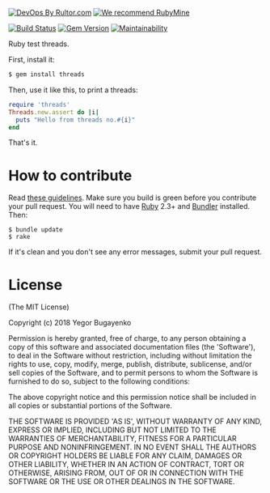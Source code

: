 [![DevOps By Rultor.com](http://www.rultor.com/b/yegor256/threads)](http://www.rultor.com/p/yegor256/threads)
[![We recommend RubyMine](http://www.elegantobjects.org/rubymine.svg)](https://www.jetbrains.com/ruby/)

[![Build Status](https://travis-ci.org/yegor256/threads.svg)](https://travis-ci.org/yegor256/threads)
[![Gem Version](https://badge.fury.io/rb/threads.svg)](http://badge.fury.io/rb/threads)
[![Maintainability](https://api.codeclimate.com/v1/badges/0296baf81e86b90fba70/maintainability)](https://codeclimate.com/github/yegor256/threads/maintainability)

Ruby test threads.

First, install it:

```bash
$ gem install threads
```

Then, use it like this, to print a threads:

```ruby
require 'threads'
Threads.new.assert do |i|
  puts "Hello from threads no.#{i}"
end
```

That's it.

# How to contribute

Read [these guidelines](https://www.yegor256.com/2014/04/15/github-guidelines.html).
Make sure you build is green before you contribute
your pull request. You will need to have [Ruby](https://www.ruby-lang.org/en/) 2.3+ and
[Bundler](https://bundler.io/) installed. Then:

```
$ bundle update
$ rake
```

If it's clean and you don't see any error messages, submit your pull request.

# License

(The MIT License)

Copyright (c) 2018 Yegor Bugayenko

Permission is hereby granted, free of charge, to any person obtaining a copy
of this software and associated documentation files (the 'Software'), to deal
in the Software without restriction, including without limitation the rights
to use, copy, modify, merge, publish, distribute, sublicense, and/or sell
copies of the Software, and to permit persons to whom the Software is
furnished to do so, subject to the following conditions:

The above copyright notice and this permission notice shall be included in all
copies or substantial portions of the Software.

THE SOFTWARE IS PROVIDED 'AS IS', WITHOUT WARRANTY OF ANY KIND, EXPRESS OR
IMPLIED, INCLUDING BUT NOT LIMITED TO THE WARRANTIES OF MERCHANTABILITY,
FITNESS FOR A PARTICULAR PURPOSE AND NONINFRINGEMENT. IN NO EVENT SHALL THE
AUTHORS OR COPYRIGHT HOLDERS BE LIABLE FOR ANY CLAIM, DAMAGES OR OTHER
LIABILITY, WHETHER IN AN ACTION OF CONTRACT, TORT OR OTHERWISE, ARISING FROM,
OUT OF OR IN CONNECTION WITH THE SOFTWARE OR THE USE OR OTHER DEALINGS IN THE
SOFTWARE.
